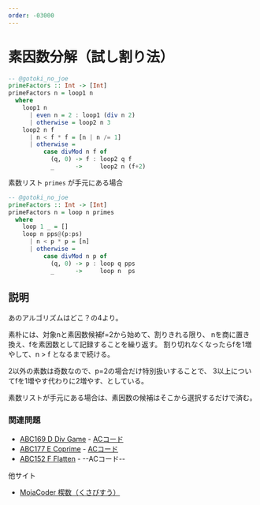 ```yaml
---
order: -03000
---
```

# 素因数分解（試し割り法）

```haskell
-- @gotoki_no_joe
primeFactors :: Int -> [Int]
primeFactors n = loop1 n
  where
    loop1 n
      | even n = 2 : loop1 (div n 2)
      | otherwise = loop2 n 3
    loop2 n f
      | n < f * f = [n | n /= 1]
      | otherwise =
          case divMod n f of
            (q, 0) -> f : loop2 q f
            _      ->     loop2 n (f+2)
```

素数リスト `primes` が手元にある場合

```haskell
-- @gotoki_no_joe
primeFactors :: Int -> [Int]
primeFactors n = loop n primes
  where
    loop 1 _ = []
    loop n pps@(p:ps)
      | n < p * p = [n]
      | otherwise =
          case divMod n p of
            (q, 0) -> p : loop q pps
            _      ->     loop n  ps
```

## 説明

あのアルゴリズムはどこ？の4より。

素朴には、対象nと素因数候補f=2から始めて、割りきれる限り、
nを商に置き換え、fを素因数として記録することを繰り返す。
割り切れなくなったらfを1増やして、n > f となるまで続ける。

2以外の素数は奇数なので、p=2の場合だけ特別扱いすることで、
3以上についてfを1増やす代わりに2増やす、としている。

素数リストが手元にある場合は、素因数の候補はそこから選択するだけで済む。

### 関連問題

- [ABC169 D Div Game](https://atcoder.jp/contests/abc169/tasks/abc169_d) - [ACコード](https://atcoder.jp/contests/abc169/submissions/22775113)
- [ABC177 E Coprime](https://atcoder.jp/contests/abc177/tasks/abc177_e) - [ACコード](https://atcoder.jp/contests/abc177/submissions/22737449)
- [ABC152 F Flatten](https://atcoder.jp/contests/abc152/tasks/abc152_e) - --ACコード--

他サイト

- [MojaCoder 楔数（くさびすう）](https://mojacoder.app/users/H20/problems/sphenic-number)
